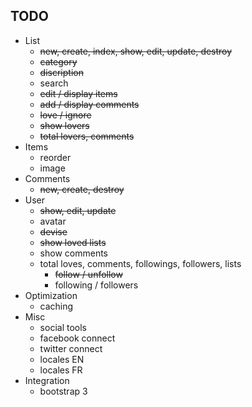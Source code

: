 ## TODO

- List
	- ~~new, create, index, show, edit, update, destroy~~
	- ~~category~~
	- ~~discription~~
	- search
	- ~~edit / display items~~
	- ~~add / display comments~~
	- ~~love / ignore~~
	- ~~show lovers~~
  - ~~total lovers, comments~~
- Items
	- reorder
	- image
- Comments
	- ~~new, create, destroy~~
- User
	- ~~show, edit, update~~
	- avatar
	- ~~devise~~
	- ~~show loved lists~~
	- show comments
  - total loves, comments, followings, followers, lists
	- ~~follow / unfollow~~
	- following / followers
- Optimization
	- caching
- Misc
	- social tools
	- facebook connect
	- twitter connect
  - locales EN
  - locales FR
- Integration
	- bootstrap 3
